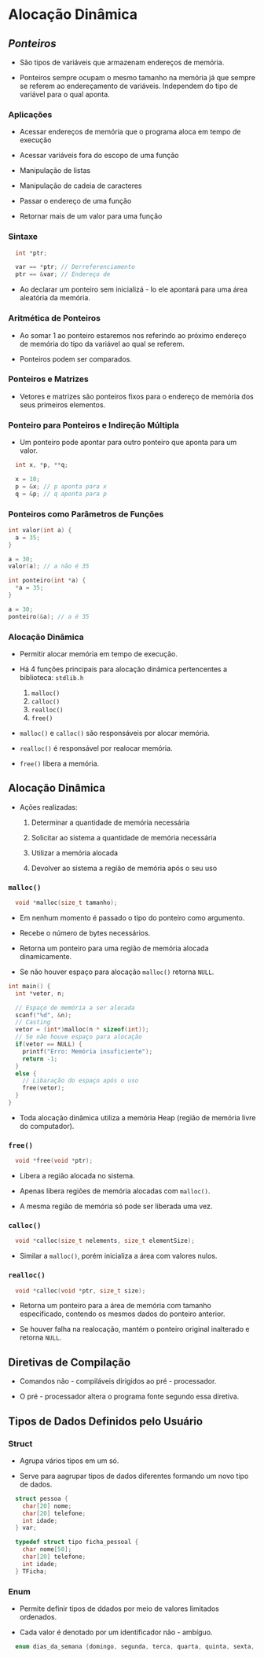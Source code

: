 # Alocação Dinâmica

## *Ponteiros*

- São tipos de variáveis que armazenam endereços de memória.

- Ponteiros sempre ocupam o mesmo tamanho na memória já que sempre se referem ao endereçamento de variáveis. Independem do tipo de variável para o qual aponta.

### Aplicações

- Acessar endereços de memória que o programa aloca em tempo de execução

- Acessar variáveis fora do escopo de uma função 

- Manipulação de listas

- Manipulação de cadeia de caracteres

- Passar o endereço de uma função

- Retornar mais de um valor para uma função

### Sintaxe

```c
  int *ptr;
```
```c
  var == *ptr; // Derreferenciamento
  ptr == &var; // Endereço de 
```

- Ao declarar um ponteiro sem inicializá - lo ele apontará para uma área aleatória da memória.

### Aritmética de Ponteiros

- Ao somar 1 ao ponteiro estaremos nos referindo ao próximo endereço de memória do tipo da variável ao qual se referem.

- Ponteiros podem ser comparados.

### Ponteiros e Matrizes

- Vetores e matrizes são ponteiros fixos para o endereço de memória dos seus primeiros elementos.

### Ponteiro para Ponteiros e Indireção Múltipla

- Um ponteiro pode apontar para outro ponteiro que aponta para um valor.

```c
  int x, *p, **q;

  x = 10; 
  p = &x; // p aponta para x
  q = &p; // q aponta para p
```

### Ponteiros como Parâmetros de Funções

```c
int valor(int a) {
  a = 35;
}

a = 30;
valor(a); // a não é 35
```

```c
int ponteiro(int *a) {
  *a = 35;
}

a = 30;
ponteiro(&a); // a é 35
```

### Alocação Dinâmica

- Permitir alocar memória em tempo de execução.

- Há 4 funções principais para alocação dinâmica pertencentes a biblioteca: `stdlib.h`
  1. `malloc()`
  2. `calloc()`
  3. `realloc()`
  4. `free()`

- `malloc()` e `calloc()` são responsáveis por alocar memória.

- `realloc()` é responsável por realocar memória.

- `free()` libera a memória.

## Alocação Dinâmica

- Ações realizadas:

  1. Determinar a quantidade de memória necessária

  2. Solicitar ao sistema a quantidade de memória necessária

  3. Utilizar a memória alocada

  4. Devolver ao sistema a região de memória após o seu uso

### `malloc()`

```c
  void *malloc(size_t tamanho);
```

- Em nenhum momento é passado o tipo do ponteiro como argumento.

- Recebe o número de bytes necessários.

- Retorna um ponteiro para uma região de memória alocada dinamicamente.

- Se não houver espaço para alocação `malloc()` retorna `NULL`.

```c
int main() {
  int *vetor, n;

  // Espaço de memória a ser alocada
  scanf("%d", &n); 
  // Casting
  vetor = (int*)malloc(n * sizeof(int));
  // Se não houve espaço para alocação
  if(vetor == NULL) {
    printf("Erro: Memória insuficiente");
    return -1;
  }
  else {
    // Libaração do espaço após o uso
    free(vetor);
  }
}
```

- Toda alocação dinâmica utiliza a memória Heap (região de memória livre do computador).

### `free()`

```c
  void *free(void *ptr);
```

- Libera a região alocada no sistema.

- Apenas libera regiões de memória alocadas com `malloc()`.

- A mesma região de memória só pode ser liberada uma vez.

### `calloc()`

```c
  void *calloc(size_t nelements, size_t elementSize);
```

- Similar a `malloc()`, porém inicializa a área com valores nulos.

### `realloc()`

```c
  void *calloc(void *ptr, size_t size);
```

- Retorna um ponteiro para a área de memória com tamanho especificado, contendo os mesmos dados do ponteiro anterior.

- Se houver falha na realocação, mantém o ponteiro original inalterado e retorna `NULL`.

## Diretivas de Compilação

- Comandos não - compiláveis dirigidos ao pré - processador.

- O pré - processador altera o programa fonte segundo essa diretiva.

##  Tipos de Dados Definidos pelo Usuário

### Struct

- Agrupa vários tipos em um só.

- Serve para aagrupar tipos de dados diferentes formando um novo tipo de dados.

```c
  struct pessoa {
    char[20] nome;
    char[20] telefone;
    int idade;
  } var;
```

```c
  typedef struct tipo ficha_pessoal {
    char nome[50];
    char[20] telefone;
    int idade;
  } TFicha;
```

### Enum

- Permite definir tipos de ddados por meio de valores limitados ordenados.

- Cada valor é denotado por um identificador não - ambíguo.

```c
  enum dias_da_semana {domingo, segunda, terca, quarta, quinta, sexta, sabado};
```